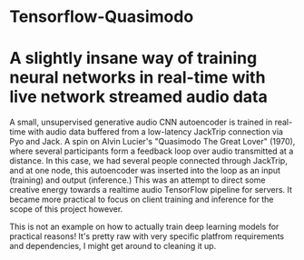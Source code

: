 # Tensorflow-Quasimodo
# A slightly insane way of training neural networks in real-time with live network streamed audio data

A small, unsupervised generative audio CNN autoencoder is trained in real-time with audio data buffered from a low-latency JackTrip connection via Pyo and Jack. A spin on Alvin Lucier's "Quasimodo The Great Lover" (1970), where several participants form a feedback loop over audio transmitted at a distance. In this case, we had several people connected through JackTrip, and at one node, this autoencoder was inserted into the loop as an input (training) and output (inference.) This was an attempt to direct some creative energy towards a realtime audio TensorFlow pipeline for servers. It became more practical to focus on client training and inference for the scope of this project however. 

This is not an example on how to actually train deep learning models for practical reasons! It's pretty raw with very specific platfrom requirements and dependencies, I might get around to cleaning it up.
